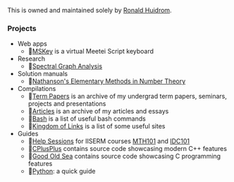This is owned and maintained solely by [Ronald Huidrom](https://github.com/huidr).

### Projects

- Web apps
  - 🌟[MSKey](https://github.com/huidr/mskey) is a virtual Meetei Script keyboard
- Research
  - 🌟[Spectral Graph Analysis](https://github.com/huidr/spectral-graph-analysis)
- Solution manuals
  - 🌟[Nathanson's Elementary Methods in Number Theory](https://github.com/huidr/nathanson)
- Compilations
  - 🌟[Term Papers](https://github.com/huidr/term-papers) is an archive of my undergrad term papers, seminars, projects and presentations
  - 🌟[Articles](https://github.com/ronaldhuidrom/articles) is an archive of my articles and essays
  - 🌟[Bash](https://github.com/huidr/bash) is a list of useful bash commands
  - 🌟[Kingdom of Links](https://github.com/huidr/kingdom-of-links) is a list of some useful sites
- Guides
  - 🌟[Help Sessions](https://github.com/huidr/help-sessions) for IISERM courses [MTH101](https://github.com/huidr/help-sessions/tree/main/mth101) and [IDC101](https://github.com/huidr/help-sessions/tree/main/idc101)
  - 🌟[CPlusPlus](https://github.com/huidr/cplusplus) contains source code showcasing modern C++ features
  - 🌟[Good Old Sea](https://github.com/huidr/good-old-sea) contains source code showcasing C programming features
  - 🌟[Python](https://github.com/huidr/python): a quick guide
